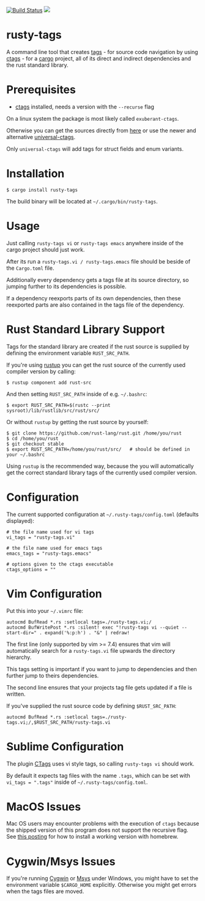 [![Build Status](https://travis-ci.org/dan-t/rusty-tags.svg?branch=master)](https://travis-ci.org/dan-t/rusty-tags)
[![](http://meritbadge.herokuapp.com/rusty-tags)](https://crates.io/crates/rusty-tags)

rusty-tags
==========

A command line tool that creates [tags](https://en.wikipedia.org/wiki/Ctags) - for source code navigation by
using [ctags](<http://ctags.sourceforge.net>) - for a [cargo](<https://github.com/rust-lang/cargo>) project, all
of its direct and indirect dependencies and the rust standard library.

Prerequisites
=============

* [ctags](<http://ctags.sourceforge.net>) installed, needs a version with the `--recurse` flag

On a linux system the package is most likely called `exuberant-ctags`.

Otherwise you can get the sources directly from [here](http://ctags.sourceforge.net/) or use the newer and alternative
[universal-ctags](https://github.com/universal-ctags/ctags).

Only `universal-ctags` will add tags for struct fields and enum variants.

Installation
============

    $ cargo install rusty-tags

The build binary will be located at `~/.cargo/bin/rusty-tags`.

Usage
=====

Just calling `rusty-tags vi` or `rusty-tags emacs` anywhere inside
of the cargo project should just work.

After its run a `rusty-tags.vi / rusty-tags.emacs` file should be beside of the
`Cargo.toml` file.

Additionally every dependency gets a tags file at its source directory, so
jumping further to its dependencies is possible.

If a dependency reexports parts of its own dependencies, then these reexported
parts are also contained in the tags file of the dependency.

Rust Standard Library Support
=============================

Tags for the standard library are created if the rust source is supplied by
defining the environment variable `RUST_SRC_PATH`.

If you're using [rustup](<https://www.rustup.rs/>) you can get the
rust source of the currently used compiler version by calling:

    $ rustup component add rust-src

And then setting `RUST_SRC_PATH` inside of e.g. `~/.bashrc`:

    $ export RUST_SRC_PATH=$(rustc --print sysroot)/lib/rustlib/src/rust/src/

Or without `rustup` by getting the rust source by yourself:

    $ git clone https://github.com/rust-lang/rust.git /home/you/rust
    $ cd /home/you/rust
    $ git checkout stable
    $ export RUST_SRC_PATH=/home/you/rust/src/   # should be defined in your ~/.bashrc

Using `rustup` is the recommended way, because the you will automatically get
the correct standard library tags of the currently used compiler version.

Configuration
=============

The current supported configuration at `~/.rusty-tags/config.toml` (defaults displayed):

    # the file name used for vi tags
    vi_tags = "rusty-tags.vi"

    # the file name used for emacs tags
    emacs_tags = "rusty-tags.emacs"

    # options given to the ctags executable
    ctags_options = ""

Vim Configuration
=================

Put this into your `~/.vimrc` file:

    autocmd BufRead *.rs :setlocal tags=./rusty-tags.vi;/
    autocmd BufWritePost *.rs :silent! exec "!rusty-tags vi --quiet --start-dir=" . expand('%:p:h') . "&" | redraw!

The first line (only supported by vim >= 7.4) ensures that vim will
automatically search for a `rusty-tags.vi` file upwards the directory hierarchy.

This tags setting is important if you want to jump to dependencies and
then further jump to theirs dependencies.

The second line ensures that your projects tag file gets updated if a file is written.

If you've supplied the rust source code by defining `$RUST_SRC_PATH`:

    autocmd BufRead *.rs :setlocal tags=./rusty-tags.vi;/,$RUST_SRC_PATH/rusty-tags.vi

Sublime Configuration
=====================

The plugin [CTags](https://github.com/SublimeText/CTags) uses vi style tags, so
calling `rusty-tags vi` should work.

By default it expects tag files with the name `.tags`, which can be set
with `vi_tags = ".tags"` inside of `~/.rusty-tags/config.toml`.

MacOS Issues
============

Mac OS users may encounter problems with the execution of `ctags` because the shipped version
of this program does not support the recursive flag. See [this posting](<http://gmarik.info/blog/2010/10/08/ctags-on-OSX>)
for how to install a working version with homebrew.

Cygwin/Msys Issues
==================

If you're running [Cygwin](<https://www.cygwin.com/>) or [Msys](<http://www.mingw.org/wiki/MSYS>) under Windows,
you might have to set the environment variable `$CARGO_HOME` explicitly. Otherwise you might get errors
when the tags files are moved.

